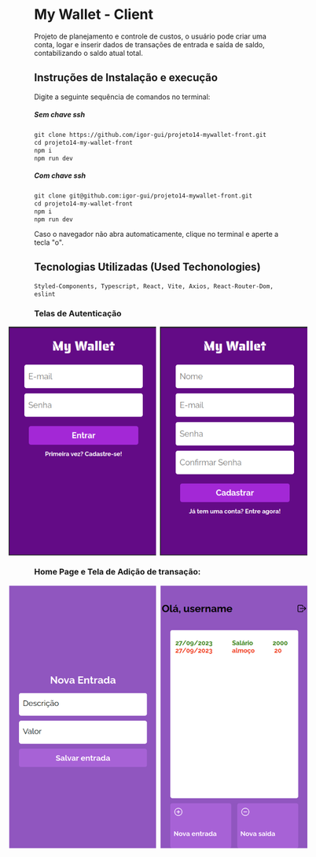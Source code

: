 <style>
.auth {
   display: flex;
   gap: 8px;
   align-items: center;
   justify-content: center;
}

.auth img {
   width: 300px;
}
</style>


# My Wallet - Client

<p> Projeto de planejamento e controle de custos, o usuário pode criar uma conta, logar e inserir dados de transações de entrada e saída de saldo, contabilizando o saldo atual total.</p>

## Instruções de Instalação e execução
Digite a seguinte sequência de comandos no terminal:

<h5>Sem chave ssh</h5>

```
git clone https://github.com/igor-gui/projeto14-mywallet-front.git
cd projeto14-my-wallet-front
npm i
npm run dev
```
<h5>Com chave ssh</h5>

```
git clone git@github.com:igor-gui/projeto14-mywallet-front.git
cd projeto14-my-wallet-front
npm i
npm run dev
```

Caso o navegador não abra automaticamente, clique no terminal e aperte a tecla "o".


## Tecnologias Utilizadas (Used Techonologies)

```
Styled-Components, Typescript, React, Vite, Axios, React-Router-Dom, eslint
```
### Telas de Autenticação
<div class='auth'>
<img src="src/assets/images/Login.png" />
<img src="src/assets/images/SignUp.png" />
</div>

### Home Page e Tela de Adição de transação:

<div class='auth'>
<img src="src/assets/images/addentry.png" />
<img src="src/assets/images/home.png" />
</div>